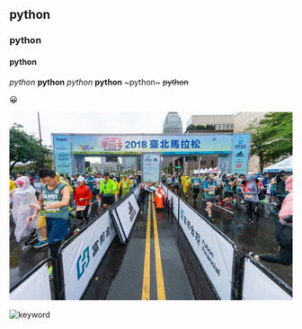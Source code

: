 ## python
### python
#### python

*python*
**python**
_python_
__python__
~python~
~~python~~

:grinning:

![Taipeimarathon](./ALLDATAx1_1-1-1.jpg)

![keyword](http://www.actgenomics.com)
